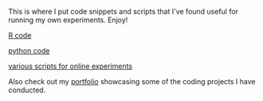 This is where I put code snippets and scripts that I've found useful for running my own experiments. Enjoy! 

[R code](https://matakahas.github.io/code/R)

[python code](https://matakahas.github.io/code/python)

[various scripts for online experiments](https://matakahas.github.io/code/experiments)

Also check out my [portfolio](https://github.com/matakahas/portfolio) showcasing some of the coding projects I have conducted.  

